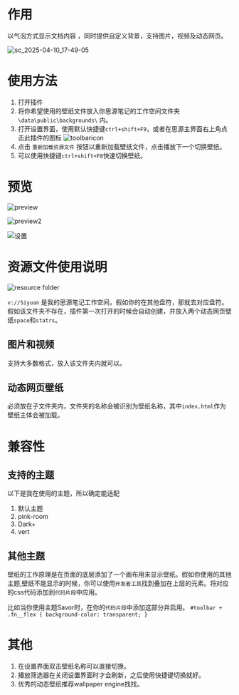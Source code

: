 # 作用

以气泡方式显示文档内容 ，同时提供自定义背景，支持图片，视频及动态网页。

![sc_2025-04-10_17-49-05](https://github.com/user-attachments/assets/6f537e9a-6b68-4d80-9fc6-cec4943d506c)

# 使用方法

1. 打开插件
2. 将你希望使用的壁纸文件放入你思源笔记的工作空间文件夹 `\data\public\backgrounds\` 内。
3. 打开设置界面，使用默认快捷键`ctrl+shift+F9`，或者在思源主界面右上角点击此插件的图标 ![toolbaricon](https://github.com/user-attachments/assets/2f74322e-abe5-4f21-b6df-cede7334c489)
4. 点击 `重新加载资源文件` 按钮以重新加载壁纸文件，点击播放下一个切换壁纸。
5. 可以使用快捷键`ctrl+shift+F8`快速切换壁纸。

# 预览

![preview](https://github.com/user-attachments/assets/c2b8598a-2b15-49fc-a19d-f3d24aabbe49)

![preview2](https://github.com/user-attachments/assets/617188b4-7dc0-4c20-9fb4-3b83df16b32e)

![设置](https://github.com/user-attachments/assets/605a2921-bae7-4038-9bce-56763e830892)

# 资源文件使用说明

![resource folder](https://github.com/user-attachments/assets/63217ac3-561b-43fb-a342-b0d765fe733f)

`v://Siyuan` 是我的思源笔记工作空间，假如你的在其他盘符，那就去对应盘符。假如该文件夹不存在，插件第一次打开的时候会自动创建，并放入两个动态网页壁纸`space`和`statrs`。

## 图片和视频

支持大多数格式，放入该文件夹内就可以。

## 动态网页壁纸

必须放在子文件夹内，文件夹的名称会被识别为壁纸名称，其中`index.html`作为壁纸主体会被加载。

# 兼容性

## 支持的主题

以下是我在使用的主题，所以确定能适配

1. 默认主题
2. pink-room
3. Dark+
4. vert

## 其他主题

壁纸的工作原理是在页面的底层添加了一个画布用来显示壁纸。假如你使用的其他主题,壁纸不能显示的时候，你可以使用`开发者工具`找到叠加在上层的元素。将对应的css代码添加到`代码片段`中应用。

比如当你使用主题Savor时，在你的`代码片段`中添加这部分并启用。
`
#toolbar + .fn__flex {
    background-color: transparent;
}
`

# 其他

1. 在设置界面双击壁纸名称可以直接切换。
2. 播放筛选器在关闭设置界面时才会刷新，之后使用快捷键切换就好。
3. 优秀的动态壁纸推荐wallpaper engine找找。